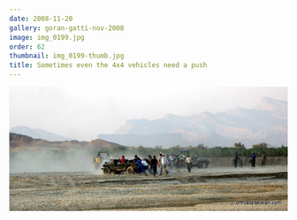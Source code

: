 ```yaml
---
date: 2008-11-20
gallery: goran-gatti-nov-2008
image: img_0199.jpg
order: 62
thumbnail: img_0199-thumb.jpg
title: Sometimes even the 4x4 vehicles need a push
---
```


![Sometimes even the 4x4 vehicles need a push](./img_0199.jpg)